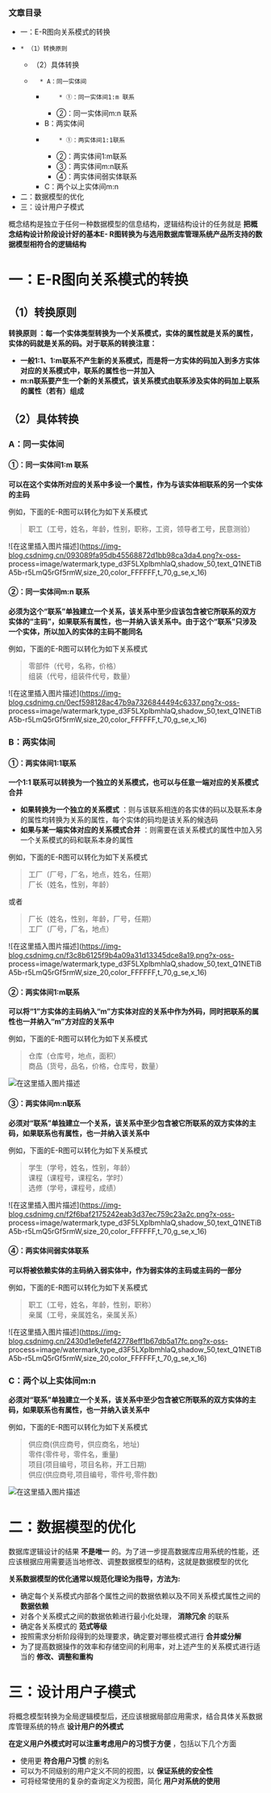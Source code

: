 ### 文章目录

  * 一：E-R图向关系模式的转换
  *     * （1）转换原则
    * （2）具体转换
    *       * A：同一实体间
      *         * ①：同一实体间1:m 联系
        * ②：同一实体间m:n 联系
      * B：两实体间
      *         * ①：两实体间1:1联系
        * ②：两实体间1:m联系
        * ③：两实体间m:n联系
        * ④：两实体间弱实体联系
      * C：两个以上实体间m:n
  * 二：数据模型的优化
  * 三：设计用户子模式

概念结构是独立于任何一种数据模型的信息结构，逻辑结构设计的任务就是 **把概念结构设计阶段设计好的基本E-
R图转换为与选用数据库管理系统产品所支持的数据模型相符合的逻辑结构**

# 一：E-R图向关系模式的转换

## （1）转换原则

**转换原则 ：每一个实体类型转换为一个关系模式，实体的属性就是关系的属性，实体的码就是关系的码。对于联系的转换注意：**

  * **一般1:1、1:m联系不产生新的关系模式，而是将一方实体的码加入到多方实体对应的关系模式中，联系的属性也一并加入**
  *  **m:n联系要产生一个新的关系模式，该关系模式由联系涉及实体的码加上联系的属性（若有）组成**

## （2）具体转换

### A：同一实体间

#### ①：同一实体间1:m 联系

**可以在这个实体所对应的关系中多设一个属性，作为与该实体相联系的另一个实体的主码**

例如，下面的E-R图可以转化为如下关系模式

> 职工（工号，姓名，年龄，性别，职称，工资，领导者工号，民意测验）

![在这里插入图片描述](https://img-blog.csdnimg.cn/093089fa95db45568872d1bb98ca3da4.png?x-oss-
process=image/watermark,type_d3F5LXplbmhlaQ,shadow_50,text_Q1NETiBA5b-r5LmQ5rGf5rmW,size_20,color_FFFFFF,t_70,g_se,x_16)

#### ②：同一实体间m:n 联系

**必须为这个“联系”单独建立一个关系，该关系中至少应该包含被它所联系的双方实体的“主码”，如果联系有属性，也一并纳入该关系中。由于这个“联系”只涉及一个实体，所以加入的实体的主码不能同名**

例如，下面的E-R图可以转化为如下关系模式

> 零部件（代号，名称，价格）  
>  组装（代号，组装件代号，数量）

![在这里插入图片描述](https://img-blog.csdnimg.cn/0ecf598128ac47b9a7326844494c6337.png?x-oss-
process=image/watermark,type_d3F5LXplbmhlaQ,shadow_50,text_Q1NETiBA5b-r5LmQ5rGf5rmW,size_20,color_FFFFFF,t_70,g_se,x_16)

### B：两实体间

#### ①：两实体间1:1联系

**一个1:1 联系可以转换为一个独立的关系模式，也可以与任意一端对应的关系模式合并**

  * **如果转换为一个独立的关系模式** ：则与该联系相连的各实体的码以及联系本身的属性均转换为关系的属性，每个实体的码均是该关系的候选码
  *  **如果与某一端实体对应的关系模式合并** ：则需要在该关系模式的属性中加入另一个关系模式的码和联系本身的属性

例如，下面的E-R图可以转化为如下关系模式

> 工厂（厂号，厂名，地点，姓名，任期）  
>  厂长（姓名，性别，年龄）

或者

> 厂长（姓名，性别，年龄，厂号，任期）  
>  工厂（厂号，厂名，地点）

![在这里插入图片描述](https://img-blog.csdnimg.cn/f3c8b6125f9b4a09a31d13345dce8a19.png?x-oss-
process=image/watermark,type_d3F5LXplbmhlaQ,shadow_50,text_Q1NETiBA5b-r5LmQ5rGf5rmW,size_20,color_FFFFFF,t_70,g_se,x_16)

#### ②：两实体间1:m联系

**可以将“1”方实体的主码纳入“m”方实体对应的关系中作为外码，同时把联系的属性也一并纳入“m”方对应的关系中**

例如，下面的E-R图可以转化为如下关系模式

> 仓库（仓库号，地点，面积）  
>  商品（货号，品名，价格，仓库号，数量）

![在这里插入图片描述](https://img-blog.csdnimg.cn/da63ad82a82a40aca6d0721353c257f8.png?x-oss-process=image/watermark,type_d3F5LXplbmhlaQ,shadow_50,text_Q1NETiBA5b-r5LmQ5rGf5rmW,size_20,color_FFFFFF,t_70,g_se,x_16)

#### ③：两实体间m:n联系

**必须对“联系”单独建立一个关系，该关系中至少包含被它所联系的双方实体的主码，如果联系也有属性，也一并纳入该关系中**

例如，下面的E-R图可以转化为如下关系模式

> 学生（学号，姓名，性别，年龄）  
>  课程（课程号，课程名，学时）  
>  选修（学号，课程号，成绩）

![在这里插入图片描述](https://img-blog.csdnimg.cn/f2f6baf2175242eab3d37ec759c23a2c.png?x-oss-
process=image/watermark,type_d3F5LXplbmhlaQ,shadow_50,text_Q1NETiBA5b-r5LmQ5rGf5rmW,size_20,color_FFFFFF,t_70,g_se,x_16)

#### ④：两实体间弱实体联系

**可以将被依赖实体的主码纳入弱实体中，作为弱实体的主码或主码的一部分**

例如，下面的E-R图可以转化为如下关系模式

> 职工（工号，姓名，年龄，性别，职称）  
>  亲属（工号，亲属姓名，亲属关系）

![在这里插入图片描述](https://img-blog.csdnimg.cn/2430d1e9efef42778eff1b67db5a17fc.png?x-oss-
process=image/watermark,type_d3F5LXplbmhlaQ,shadow_50,text_Q1NETiBA5b-r5LmQ5rGf5rmW,size_20,color_FFFFFF,t_70,g_se,x_16)

### C：两个以上实体间m:n

**必须对“联系”单独建立一个关系，该关系中至少包含被它所联系的双方实体的主码，如果联系也有属性，也一并纳入该关系中**

例如，下面的E-R图可以转化为如下关系模式

> 供应商(供应商号，供应商名，地址)  
>  零件(零件号，零件名，重量)  
>  项目(项目编号，项目名称，开工日期)  
>  供应(供应商号,项目编号，零件号,零件数)

![在这里插入图片描述](https://img-blog.csdnimg.cn/7143a653f0134268b635a78d6f97c914.png?x-oss-process=image/watermark,type_d3F5LXplbmhlaQ,shadow_50,text_Q1NETiBA5b-r5LmQ5rGf5rmW,size_20,color_FFFFFF,t_70,g_se,x_16)

# 二：数据模型的优化

数据库逻辑设计的结果 **不是唯一** 的。为了进一步提高数据库应用系统的性能，还应该根据应用需要适当地修改、调整数据模型的结构，这就是数据模型的优化

**关系数据模型的优化通常以规范化理论为指导，方法为:**

  * 确定每个关系模式内部各个属性之间的数据依赖以及不同关系模式属性之间的 **数据依赖**
  * 对各个关系模式之间的数据依赖进行最小化处理， **消除冗余** 的联系
  * 确定各关系模式的 **范式等级**
  * 按照需求分析阶段得到的处理要求，确定要对哪些模式进行 **合并或分解**
  * 为了提高数据操作的效率和存储空间的利用率，对上述产生的关系模式进行适当的 **修改、调整和重构**

# 三：设计用户子模式

将概念模型转换为全局逻辑模型后，还应该根据局部应用需求，结合具体关系数据库管理系统的特点 **设计用户的外模式**

**在定义用户外模式时可以注重考虑用户的习惯于方便** ，包括以下几个方面

  * 使用更 **符合用户习惯** 的别名
  * 可以为不同级别的用户定义不同的视图，以 **保证系统的安全性**
  * 可将经常使用的复杂的查询定义为视图，简化 **用户对系统的使用**

